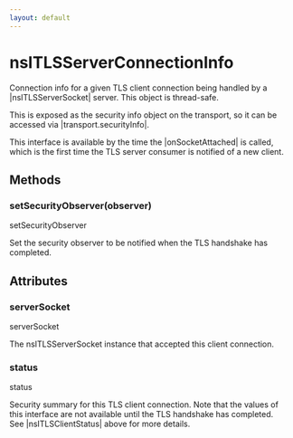 ```yaml
---
layout: default
---
```


# nsITLSServerConnectionInfo #
  
Connection info for a given TLS client connection being handled by a  
|nsITLSServerSocket| server.  This object is thread-safe.  
  
This is exposed as the security info object on the transport, so it can be  
accessed via |transport.securityInfo|.  
  
This interface is available by the time the |onSocketAttached| is called,  
which is the first time the TLS server consumer is notified of a new client.  
  

## Methods ##

### setSecurityObserver(observer) ###
  
setSecurityObserver  
  
Set the security observer to be notified when the TLS handshake has  
completed.  
  

## Attributes ##

### serverSocket ###
  
serverSocket  
  
The nsITLSServerSocket instance that accepted this client connection.  
  

### status ###
  
status  
  
Security summary for this TLS client connection.  Note that the values of  
this interface are not available until the TLS handshake has completed.  
See |nsITLSClientStatus| above for more details.  
  
